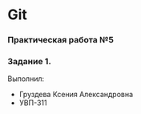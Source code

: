 # Git
### Практическая работа №5
### Задание 1.
Выполнил:
* Груздева Ксения Александровна
* УВП-311
